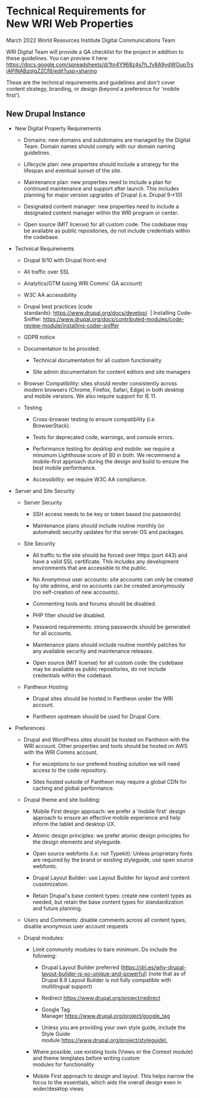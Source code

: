 Technical Requirements for New WRI Web Properties
=================================================

March 2022 World Resources Institute Digital Communications Team

WRI Digital Team will provide a QA checklist for the project in addition to these guidelines. You can preview it here: https://docs.google.com/spreadsheets/d/1tn4Y968z4s7h_fv8A9ydWOup7rsiAPlNABzqlgZZCf8/edit?usp=sharing 

These are the technical requirements and guidelines and don't cover content strategy, branding, or design (beyond a preference for 'mobile first').   

New Drupal Instance
-------------------

-   New Digital Property Requirements 

    -   Domains: new domains and subdomains are managed by the Digital Team. Domain names should comply with our domain naming guidelines. 

    -   Lifecycle plan: new properties should include a strategy for the lifespan and eventual sunset of the site.

    -   Maintenance plan: new properties need to include a plan for continued maintenance and support after launch. This includes planning for major version upgrades of Drupal (i.e. Drupal 9->10)

    -   Designated content manager: new properties need to include a designated content manager within the WRI program or center.

    -   Open source (MIT license) for all custom code. The codebase may be available as public repositories, do not include credentials within the codebase. 

-   Technical Requirements 

    -   Drupal 9/10 with Drupal front-end 

    -   All traffic over SSL 

    -   Analytics/GTM (using WRI Comms' GA account) 

    -   W3C AA accessibility 

    -   Drupal best practices (code standards): <https://www.drupal.org/docs/develop/>  | Installing Code-Sniffer: https://www.drupal.org/docs/contributed-modules/code-review-module/installing-coder-sniffer

    -   GDPR notice

    -   Documentation to be provided: 

        -   Technical documentation for all custom functionality 

        -   Site admin documentation for content editors and site managers 
      
    -   Browser Compatibility: sites should render consistently across modern browsers (Chrome, Firefox, Safari, Edge) in both desktop and mobile versions. We also require support for IE 11. 
    
    -   Testing
    
        -   Cross-browser testing to ensure compatibility (i.e. BrowserStack).
        
        -   Tests for deprecated code, warnings, and console errors.
        
        -   Performance testing for desktop and mobile: we require a minumum Lighthouse score of 80 in both. We recommend a mobile-first approach during the design and build to ensure the best mobile performance. 
        
        -   Accessibility: we require W3C AA compliance.

-   Server and Site Security

    -   Server Security
    
        - SSH access needs to be key or token based (no passwords)
        
        - Maintenance plans should include routine monthly (or automated) security updates for the server OS and packages.
    
    -   Site Security
    
        - All traffic to the site should be forced over https (port 443) and have a valid SSL certificate. This includes any development environments that are accessible to the public.
    
        - No Anonymous user accounts: site accounts can only be created by site admins, and no accounts can be created anonymously (no self-creation of new accounts). 
        
        - Commenting tools and forums should be disabled.
        
        - PHP filter should be disabled.
        
        - Password requirements: strong passwords should be generated for all accounts. 
        
        - Maintenance plans should include routine monthly patches for any available security and maintenance releases.
        
        - Open source (MIT license) for all custom code: the codebase may be available as public repositories, do not include credentials within the codebase. 
        
    -   Pantheon Hosting
     
        - Drupal sites should be hosted in Pantheon under the WRI account.
         
        - Pantheon upstream should be used for Drupal Core. 

-   Preferences 

    -   Drupal and WordPress sites should be hosted on Pantheon with the WRI account. Other properties and tools should be hosted on AWS with the WRI Comms account. 

        -   For exceptions to our prefered hosting solution we will need access to the code repository.

        -   Sites hosted outside of Pantheon may require a global CDN for caching and global performance. 
        
    -   Drupal theme and site building: 

        -   Mobile First design approach: we prefer a 'mobile first' design approach to ensure an effective mobile experience and help inform the tablet and desktop UX.

        -   Atomic design principles: we prefer atomic design principles for the design elements and styleguide.
        
        -   Open source webfonts (i.e. not Typekit): Unless proprietary fonts are required by the brand or existing styleguide, use open source webfonts.

        -   Drupal Layout Builder: use Layout Builder for layout and content cusotmization.
        
        -   Retain Drupal's base content types: create new content types as needed, but retain the base content types for standardization and future planning.

    -   Users and Comments: disable comments across all content types, disable anonymous user account requests
    
    -   Drupal modules: 

        -   Limit community modules to bare minimum. Do include the following: 

            -   Drupal Layout Builder preferred (<https://dri.es/why-drupal-layout-builder-is-so-unique-and-powerful>) (note that as of Drupal 8.9 Layout Builder is not fully compatible with multilingual support) 

            -   Redirect <https://www.drupal.org/project/redirect> 

            -   Google Tag Manager <https://www.drupal.org/project/google_tag> 

            -   Unless you are providing your own style guide, include the Style Guide module [https://www.drupal.org/project/styleguide\
    ](https://www.drupal.org/project/styleguide)  

        -   Where possible, use existing tools (Views or the Context module) and theme templates before writing custom modules for functionality 

        -   Mobile First approach to design and layout. This helps narrow the focus to the essentials, which aids the overall design even in wider/desktop views
